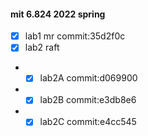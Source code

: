 #### mit 6.824 2022 spring

- [x] lab1 mr commit:35d2f0c
- [x] lab2 raft
- - [x] lab2A commit:d069900
- - [x] lab2B commit:e3db8e6
- - [x] lab2C commit:e4cc545
